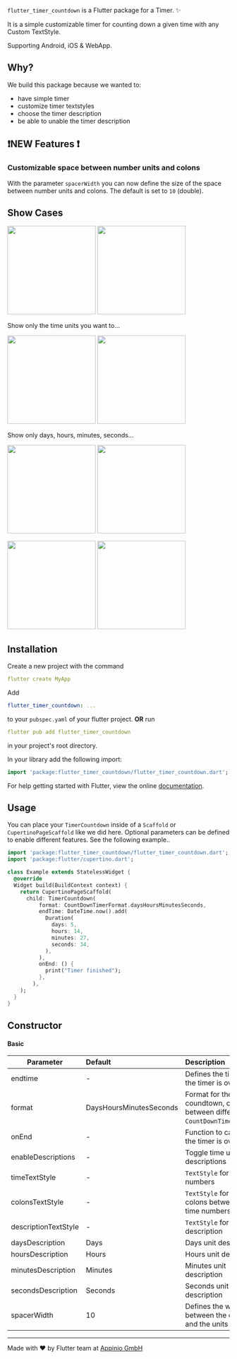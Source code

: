 ```flutter_timer_countdown``` is a Flutter package for a Timer. ✨

It is a simple customizable timer for counting down a given time with any Custom TextStyle.

Supporting Android, iOS & WebApp.

## Why?

We build this package because we wanted to:

- have simple timer
- customize timer textstyles
- choose the timer description
- be able to unable the timer description

## ❗NEW  Features ❗

### Customizable space between number units and colons
With the parameter ```spacerWidth``` you can now define the size of the space between number units and colons. The default is set to ```10``` (double).

## Show Cases

<img src="https://github.com/appinioGmbH/flutter_packages/blob/main/assets/swiper/timer_description.gif?raw=true" height="200" /> <img src="https://github.com/appinioGmbH/flutter_packages/blob/main/assets/swiper/timer.gif?raw=true" height="200" />

Show only the time units you want to...

<img src="https://github.com/appinioGmbH/flutter_packages/blob/main/assets/timer_countdown/no_seconds.png?raw=true" height="200"> <img src="https://github.com/appinioGmbH/flutter_packages/blob/main/assets/timer_countdown/no_minutes_seconds.png?raw=true" height="200">

Show only days, hours, minutes, seconds...

<img src="https://github.com/appinioGmbH/flutter_packages/blob/main/assets/timer_countdown/days.png?raw=true" height="200"> <img src="https://github.com/appinioGmbH/flutter_packages/blob/main/assets/timer_countdown/hours.png?raw=true" height="200"> 

<img src="https://github.com/appinioGmbH/flutter_packages/blob/main/assets/timer_countdown/minutes.png?raw=true" height="200"> <img src="https://github.com/appinioGmbH/flutter_packages/blob/main/assets/swiper/seconds.gif?raw=true" height="200" />


## Installation

Create a new project with the command
```yaml
flutter create MyApp
```
Add
```yaml
flutter_timer_countdown: ...
```
to your `pubspec.yaml` of your flutter project.
**OR**
run

```yaml
flutter pub add flutter_timer_countdown
```
in your project's root directory.


In your library add the following import:

```dart
import 'package:flutter_timer_countdown/flutter_timer_countdown.dart';
```

For help getting started with Flutter, view the online [documentation](https://flutter.io/).

## Usage
You can place your `TimerCountdown` inside of a `Scaffold` or `CupertinoPageScaffold` like we did here. Optional parameters can be defined to enable different features. See the following example..

```dart
import 'package:flutter_timer_countdown/flutter_timer_countdown.dart';
import 'package:flutter/cupertino.dart';

class Example extends StatelessWidget {
  @override
  Widget build(BuildContext context) {
    return CupertinoPageScaffold(
      child: TimerCountdown(
          format: CountDownTimerFormat.daysHoursMinutesSeconds,
          endTime: DateTime.now().add(
            Duration(
              days: 5,
              hours: 14,
              minutes: 27,
              seconds: 34,
            ),
          ),
          onEnd: () {
            print("Timer finished");
          },
        ),
    );
  }
}
```

## Constructor
#### Basic


| Parameter        | Default           | Description  | Required  |
| ------------- |:-------------|:-----|:-----:|
| endtime      | - | Defines the time when the timer is over | true
| format      | DaysHoursMinutesSeconds | Format for the timer coundtown, choose between different ```CountDownTimerFormat```s | false
| onEnd      | - | Function to call when the timer is over | false
| enableDescriptions      | - | Toggle time units descriptions | false
| timeTextStyle      | - | ```TextStyle``` for the time numbers | false
| colonsTextStyle      | - | ```TextStyle``` for the colons betwenn the time numbers | false
| descriptionTextStyle      | - | ```TextStyle``` for the timer description | false
| daysDescription      | Days | Days unit description | false
| hoursDescription      | Hours | Hours unit description | false
| minutesDescription      | Minutes | Minutes unit description | false
| secondsDescription      | Seconds | Seconds unit description | false
| spacerWidth      | 10 | Defines the width between the colons and the units | false


<hr/>
Made with ❤ by Flutter team at <a href="https://appinio.com">Appinio GmbH</a>